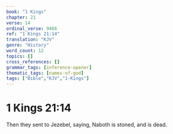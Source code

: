 ```yaml
---
book: "1 Kings"
chapter: 21
verse: 14
ordinal_verse: 9466
ref: "1 Kings 21:14"
translation: "KJV"
genre: "History"
word_count: 12
topics: []
cross_references: []
grammar_tags: [inference-opener]
thematic_tags: [names-of-god]
tags: ["Bible","KJV","1-Kings"]
---
```


# 1 Kings 21:14

Then they sent to Jezebel, saying, Naboth is stoned, and is dead.
